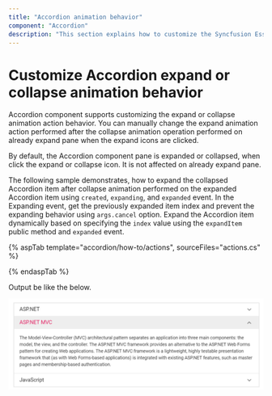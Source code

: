 ```yaml
---
title: "Accordion animation behavior"
component: "Accordion"
description: "This section explains how to customize the Syncfusion Essential JS 2 Accordion expand and collapse animation action behavior using events."
---
```


# Customize Accordion expand or collapse animation behavior

Accordion component supports customizing the expand or collapse animation action behavior. You can manually change the expand animation action performed after the collapse animation operation performed on already expand pane when the expand icons are clicked.

By default, the Accordion component pane is expanded or collapsed, when click the expand or collapse icon. It is not affected on already expand pane.

The following sample demonstrates, how to expand the collapsed Accordion item after collapse animation performed on the expanded Accordion item using `created`, `expanding`, and `expanded` event. In the Expanding event, get the previously expanded item index and prevent the expanding behavior using `args.cancel` option. Expand the Accordion item dynamically based on specifying the `index` value using the `expandItem` public method and `expanded` event.

{% aspTab template="accordion/how-to/actions", sourceFiles="actions.cs" %}

{% endaspTab %}

Output be like the below.

![Customize Accordion expand or collapse animation behavior](../images/actions.PNG)